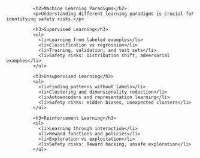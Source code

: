 
              <h2>Machine Learning Paradigms</h2>
              <p>Understanding different learning paradigms is crucial for identifying safety risks.</p>
              
              <h3>Supervised Learning</h3>
              <ul>
                <li>Learning from labeled examples</li>
                <li>Classification vs regression</li>
                <li>Training, validation, and test sets</li>
                <li>Safety risks: Distribution shift, adversarial examples</li>
              </ul>
              
              <h3>Unsupervised Learning</h3>
              <ul>
                <li>Finding patterns without labels</li>
                <li>Clustering and dimensionality reduction</li>
                <li>Autoencoders and representation learning</li>
                <li>Safety risks: Hidden biases, unexpected clusters</li>
              </ul>
              
              <h3>Reinforcement Learning</h3>
              <ul>
                <li>Learning through interaction</li>
                <li>Reward functions and policies</li>
                <li>Exploration vs exploitation</li>
                <li>Safety risks: Reward hacking, unsafe exploration</li>
              </ul>
            
